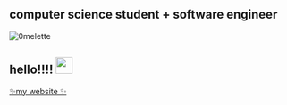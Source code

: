 ## computer science student + software engineer

<p align="left"> <img src="https://komarev.com/ghpvc/?username=0melette&label=Profile%20views&color=0e75b6&style=flat" alt="0melette" /> </p>


<h2>
  hello!!!!
  <img src="https://media.giphy.com/media/hvRJCLFzcasrR4ia7z/giphy.gif" width="30px"/>
</h2>

 [✨my website ✨](https://0melette.github.io)

